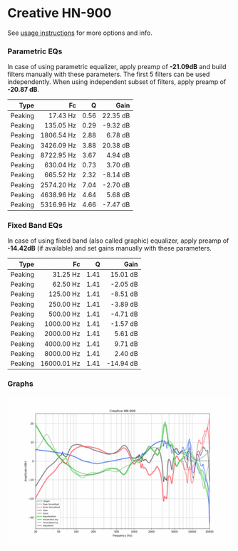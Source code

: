 # Creative HN-900
See [usage instructions](https://github.com/jaakkopasanen/AutoEq#usage) for more options and info.

### Parametric EQs
In case of using parametric equalizer, apply preamp of **-21.09dB** and build filters manually
with these parameters. The first 5 filters can be used independently.
When using independent subset of filters, apply preamp of **-20.87 dB**.

| Type    | Fc         |    Q | Gain     |
|--------:|-----------:|-----:|---------:|
| Peaking | 17.43 Hz   | 0.56 | 22.35 dB |
| Peaking | 135.05 Hz  | 0.29 | -9.32 dB |
| Peaking | 1806.54 Hz | 2.88 | 6.78 dB  |
| Peaking | 3426.09 Hz | 3.88 | 20.38 dB |
| Peaking | 8722.95 Hz | 3.67 | 4.94 dB  |
| Peaking | 630.04 Hz  | 0.73 | 3.70 dB  |
| Peaking | 665.52 Hz  | 2.32 | -8.14 dB |
| Peaking | 2574.20 Hz | 7.04 | -2.70 dB |
| Peaking | 4638.96 Hz | 4.64 | 5.68 dB  |
| Peaking | 5316.96 Hz | 4.66 | -7.47 dB |

### Fixed Band EQs
In case of using fixed band (also called graphic) equalizer, apply preamp of **-14.42dB**
(if available) and set gains manually with these parameters.

| Type    | Fc          |    Q | Gain      |
|--------:|------------:|-----:|----------:|
| Peaking | 31.25 Hz    | 1.41 | 15.01 dB  |
| Peaking | 62.50 Hz    | 1.41 | -2.05 dB  |
| Peaking | 125.00 Hz   | 1.41 | -8.51 dB  |
| Peaking | 250.00 Hz   | 1.41 | -3.89 dB  |
| Peaking | 500.00 Hz   | 1.41 | -4.71 dB  |
| Peaking | 1000.00 Hz  | 1.41 | -1.57 dB  |
| Peaking | 2000.00 Hz  | 1.41 | 5.61 dB   |
| Peaking | 4000.00 Hz  | 1.41 | 9.71 dB   |
| Peaking | 8000.00 Hz  | 1.41 | 2.40 dB   |
| Peaking | 16000.01 Hz | 1.41 | -14.94 dB |

### Graphs
![](./Creative%20HN-900.png)